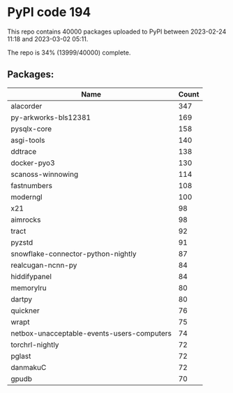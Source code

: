 # PyPI code 194

This repo contains 40000 packages uploaded to PyPI between 
2023-02-24 11:18 and 2023-03-02 05:11.

The repo is 34% (13999/40000) complete.

## Packages:

| Name  | Count |
| ----- | ----- |
| alacorder | 347 |
| py-arkworks-bls12381 | 169 |
| pysqlx-core | 158 |
| asgi-tools | 140 |
| ddtrace | 138 |
| docker-pyo3 | 130 |
| scanoss-winnowing | 114 |
| fastnumbers | 108 |
| moderngl | 100 |
| x21 | 98 |
| aimrocks | 98 |
| tract | 92 |
| pyzstd | 91 |
| snowflake-connector-python-nightly | 87 |
| realcugan-ncnn-py | 84 |
| hiddifypanel | 84 |
| memorylru | 80 |
| dartpy | 80 |
| quickner | 76 |
| wrapt | 75 |
| netbox-unacceptable-events-users-computers | 74 |
| torchrl-nightly | 72 |
| pglast | 72 |
| danmakuC | 72 |
| gpudb | 70 |


